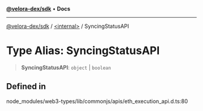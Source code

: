 [**@velora-dex/sdk**](../../README.md) • **Docs**

***

[@velora-dex/sdk](../../globals.md) / [\<internal\>](../README.md) / SyncingStatusAPI

# Type Alias: SyncingStatusAPI

> **SyncingStatusAPI**: `object` \| `boolean`

## Defined in

node\_modules/web3-types/lib/commonjs/apis/eth\_execution\_api.d.ts:80
